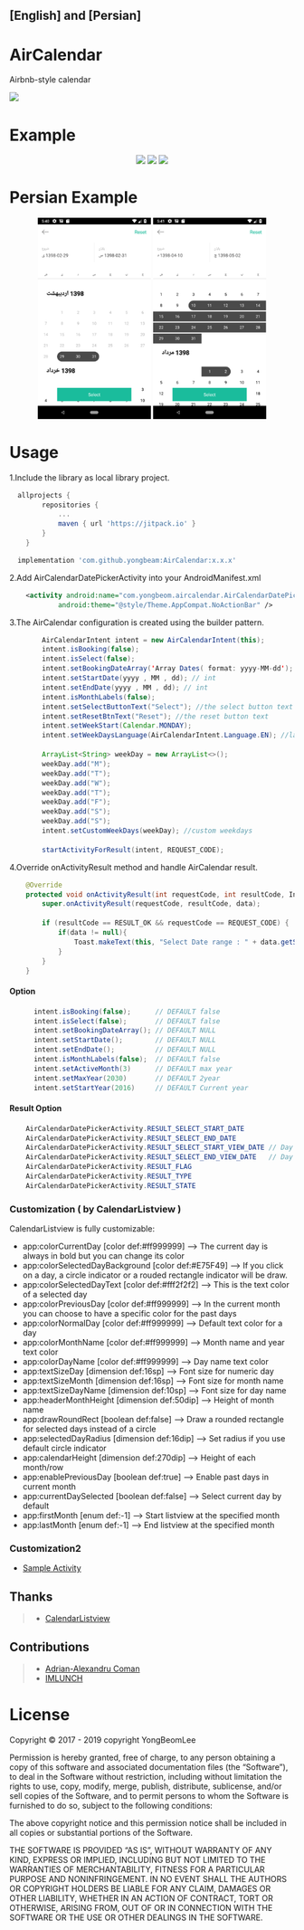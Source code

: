 
## [English] and [Persian]
# AirCalendar
Airbnb-style calendar

[![](https://jitpack.io/v/yongbeam/AirCalendar.svg)](https://jitpack.io/#yongbeam/AirCalendar)

# Example
<p align="center">
  <img src="sc/sc1.png" width="200"/>
  <img src="sc/sc2.png" width="200"/>
  <img src="sc/sc3.png" width="200"/>
</p>

# Persian Example
<p align="center">
  <img src="sc/scfa1.png" width="200"/>
  <img src="sc/scfa2.png" width="200"/>
 
</p>

# Usage

1.Include the library as local library project.
```gradle
  allprojects {
		repositories {
			...
			maven { url 'https://jitpack.io' }
		}
	}
```

```gradle
  implementation 'com.github.yongbeam:AirCalendar:x.x.x'
```

2.Add AirCalendarDatePickerActivity into your AndroidManifest.xml
```xml
    <activity android:name="com.yongbeom.aircalendar.AirCalendarDatePickerActivity"
            android:theme="@style/Theme.AppCompat.NoActionBar" />
```


3.The AirCalendar configuration is created using the builder pattern.
```java
        AirCalendarIntent intent = new AirCalendarIntent(this);
        intent.isBooking(false);
        intent.isSelect(false);
        intent.setBookingDateArray('Array Dates( format: yyyy-MM-dd');
        intent.setStartDate(yyyy , MM , dd); // int
        intent.setEndDate(yyyy , MM , dd); // int
        intent.isMonthLabels(false);
        intent.setSelectButtonText("Select"); //the select button text
        intent.setResetBtnText("Reset"); //the reset button text
        intent.setWeekStart(Calendar.MONDAY);
        intent.setWeekDaysLanguage(AirCalendarIntent.Language.EN); //language for the weekdays
	
        ArrayList<String> weekDay = new ArrayList<>();
        weekDay.add("M");
        weekDay.add("T");
        weekDay.add("W");
        weekDay.add("T");
        weekDay.add("F");
        weekDay.add("S");
        weekDay.add("S");
        intent.setCustomWeekDays(weekDay); //custom weekdays
	
        startActivityForResult(intent, REQUEST_CODE);
```

4.Override onActivityResult method and handle AirCalendar result.
```java
    @Override
    protected void onActivityResult(int requestCode, int resultCode, Intent data) {
        super.onActivityResult(requestCode, resultCode, data);

        if (resultCode == RESULT_OK && requestCode == REQUEST_CODE) {
            if(data != null){
                Toast.makeText(this, "Select Date range : " + data.getStringExtra(AirCalendarDatePickerActivity.RESULT_SELECT_START_DATE) + " ~ " + data.getStringExtra(AirCalendarDatePickerActivity.RESULT_SELECT_END_DATE), Toast.LENGTH_SHORT).show();
            }
        }
    }
```



#### Option
```java
      intent.isBooking(false);      // DEFAULT false
      intent.isSelect(false);       // DEFAULT false
      intent.setBookingDateArray(); // DEFAULT NULL
      intent.setStartDate();        // DEFAULT NULL
      intent.setEndDate();          // DEFAULT NULL
      intent.isMonthLabels(false);  // DEFAULT false
      intent.setActiveMonth(3)      // DEFAULT max year
      intent.setMaxYear(2030)       // DEFAULT 2year
      intent.setStartYear(2016)     // DEFAULT Current year
```



#### Result Option
```java
    AirCalendarDatePickerActivity.RESULT_SELECT_START_DATE
    AirCalendarDatePickerActivity.RESULT_SELECT_END_DATE
    AirCalendarDatePickerActivity.RESULT_SELECT_START_VIEW_DATE // Day of the week
    AirCalendarDatePickerActivity.RESULT_SELECT_END_VIEW_DATE   // Day of the week
    AirCalendarDatePickerActivity.RESULT_FLAG
    AirCalendarDatePickerActivity.RESULT_TYPE
    AirCalendarDatePickerActivity.RESULT_STATE
```


### Customization ( by CalendarListview )

CalendarListview is fully customizable:

* app:colorCurrentDay [color def:#ff999999] --> The current day is always in bold but you can change its color
* app:colorSelectedDayBackground [color def:#E75F49] --> If you click on a day, a circle indicator or a rouded rectangle indicator will be draw.
* app:colorSelectedDayText [color def:#fff2f2f2] --> This is the text color of a selected day
* app:colorPreviousDay [color def:#ff999999] --> In the current month you can choose to have a specific color for the past days
* app:colorNormalDay [color def:#ff999999] --> Default text color for a day
* app:colorMonthName [color def:#ff999999] --> Month name and year text color
* app:colorDayName [color def:#ff999999] --> Day name text color
* app:textSizeDay [dimension def:16sp] --> Font size for numeric day
* app:textSizeMonth [dimension def:16sp] --> Font size for month name
* app:textSizeDayName [dimension def:10sp] --> Font size for day name
* app:headerMonthHeight [dimension def:50dip] --> Height of month name
* app:drawRoundRect [boolean def:false] --> Draw a rounded rectangle for selected days instead of a circle
* app:selectedDayRadius [dimension def:16dip] --> Set radius if you use default circle indicator
* app:calendarHeight [dimension def:270dip] --> Height of each month/row
* app:enablePreviousDay [boolean def:true] --> Enable past days in current month
* app:currentDaySelected [boolean def:false] --> Select current day by default
* app:firstMonth [enum def:-1] --> Start listview at the specified month
* app:lastMonth [enum def:-1] --> End listview at the specified month


### Customization2 
* [Sample Activity](https://github.com/yongbeam/AirCalendar/blob/master/AirCalendar/src/main/java/com/yongbeom/aircalendar/AirCalendarDatePickerActivity.java)


## Thanks
>* [CalendarListview](https://github.com/traex/CalendarListview)


## Contributions
>* [Adrian-Alexandru Coman](https://github.com/adriancoman)
>* [IMLUNCH](https://github.com/jhamin0511)


# License

Copyright © 2017 - 2019 copyright YongBeomLee

Permission is hereby granted, free of charge, to any person obtaining a copy of this software and associated documentation files (the “Software”), to deal in the Software without restriction, including without limitation the rights to use, copy, modify, merge, publish, distribute, sublicense, and/or sell copies of the Software, and to permit persons to whom the Software is furnished to do so, subject to the following conditions:

The above copyright notice and this permission notice shall be included in all copies or substantial portions of the Software.

THE SOFTWARE IS PROVIDED “AS IS”, WITHOUT WARRANTY OF ANY KIND, EXPRESS OR IMPLIED, INCLUDING BUT NOT LIMITED TO THE WARRANTIES OF MERCHANTABILITY, FITNESS FOR A PARTICULAR PURPOSE AND NONINFRINGEMENT. IN NO EVENT SHALL THE AUTHORS OR COPYRIGHT HOLDERS BE LIABLE FOR ANY CLAIM, DAMAGES OR OTHER LIABILITY, WHETHER IN AN ACTION OF CONTRACT, TORT OR OTHERWISE, ARISING FROM, OUT OF OR IN CONNECTION WITH THE SOFTWARE OR THE USE OR OTHER DEALINGS IN THE SOFTWARE.
